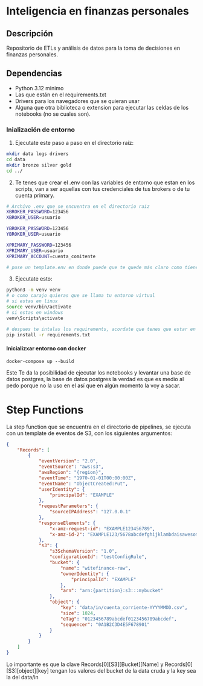 # Inteligencia en finanzas personales

## Descripción

Repositorio de ETLs y análisis de datos para la toma de decisiones en finanzas personales.

## Dependencias

- Python 3.12 minimo
- Las que están en el requirements.txt
- Drivers para los navegadores que se quieran usar
- Alguna que otra biblioteca o extension para ejecutar las celdas de los notebooks (no se cuales son).

### Inialización de entorno

1. Ejecutate este paso a paso en el directorio raíz:

```bash
mkdir data logs drivers
cd data
mkdir bronze silver gold
cd ../
```

2. Te tenes que crear el .env con las variables de entorno que estan en los scripts, van a ser aquellas con tus credenciales de tus brokers o de tu cuenta primary.

```bash
# Archivo .env que se encuentra en el directorio raiz
XBROKER_PASSWORD=123456
XBROKER_USER=usuario

YBROKER_PASSWORD=123456
YBROKER_USER=usuario

XPRIMARY_PASSWORD=123456
XPRIMARY_USER=usuario
XPRIMARY_ACCOUNT=cuenta_comitente

# puse un template.env en donde puede que te quede más claro como tiene que quedar
```

3. Ejecutate esto:

```bash
python3 -m venv venv
# o como carajo quieras que se llama tu entorno virtual
# si estas en linux
source venv/bin/activate
# si estas en windows
venv\Scripts\activate

# despues te intalas los requirements, acordate que tenes que estar en Python 3.12 sino no funca, o por ahí si pero qcyo
pip install -r requirements.txt
```

#### Inicializxar entorno con docker

```docker
docker-compose up --build
```

Este Te da la posibilidad de ejecutar los notebooks y levantar una base de datos postgres, la base de datos postgres la verdad es que es medio al pedo porque no la uso en el  así que en algún momento la voy a sacar.

# Step Functions

La step function que se encuentra en el directorio de pipelines, se ejecuta con un template de eventos de S3, con los siguientes argumentos:

```json
{
    "Records": [
        {
            "eventVersion": "2.0",
            "eventSource": "aws:s3",
            "awsRegion": "{region}",
            "eventTime": "1970-01-01T00:00:00Z",
            "eventName": "ObjectCreated:Put",
            "userIdentity": {
                "principalId": "EXAMPLE"
            },
            "requestParameters": {
                "sourceIPAddress": "127.0.0.1"
            },
            "responseElements": {
                "x-amz-request-id": "EXAMPLE123456789",
                "x-amz-id-2": "EXAMPLE123/5678abcdefghijklambdaisawesome/mnopqrstuvwxyzABCDEFGH"
            },
            "s3": {
                "s3SchemaVersion": "1.0",
                "configurationId": "testConfigRule",
                "bucket": {
                    "name": "witefinance-raw",
                    "ownerIdentity": {
                        "principalId": "EXAMPLE"
                    },
                    "arn": "arn:{partition}:s3:::mybucket"
                },
                "object": {
                    "key": "data/in/cuenta_corriente-YYYYMMDD.csv",
                    "size": 1024,
                    "eTag": "0123456789abcdef0123456789abcdef",
                    "sequencer": "0A1B2C3D4E5F678901"
                }
            }
        }
    ]
}
```

Lo importante es que la clave Records[0][S3][Bucket][Name] y Records[0][S3][object][key] tengan los valores del bucket de la data cruda y la key sea la del data/in
